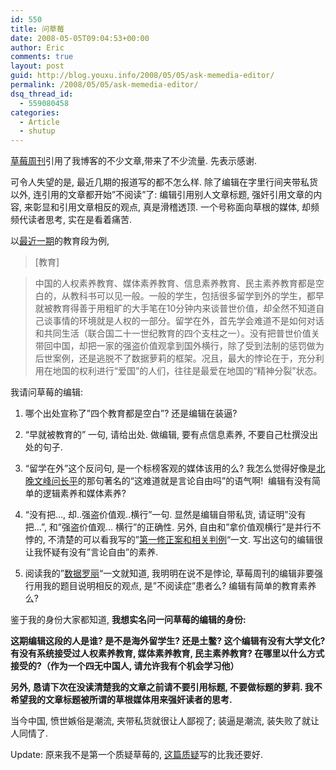 ```yaml
---
id: 550
title: 问草莓
date: 2008-05-05T09:04:53+00:00
author: Eric
comments: true
layout: post
guid: http://blog.youxu.info/2008/05/05/ask-memedia-editor/
permalink: /2008/05/05/ask-memedia-editor/
dsq_thread_id:
  - 559080458
categories:
  - Article
  - shutup
---
```

[草莓周刊](http://memedia.cn/)引用了我博客的不少文章,带来了不少流量. 先表示感谢.

可令人失望的是, 最近几期的报道写的都不怎么样. 除了编辑在字里行间夹带私货以外, 连引用的文章都开始&#8221;不阅读&#8221;了: 编辑引用别人文章标题, 强奸引用文章的内容, 来彰显和引用文章相反的观点, 真是滑稽透顶. 一个号称面向草根的媒体, 却频频代读者思考, 实在是看着痛苦.

以[最近一期](http://memedia.cn/2008/05/05/80)的教育段为例,

> [教育]
  
> 中国的人权素养教育、媒体素养教育、信息素养教育、民主素养教育都是空白的，从教科书可以见一般。一般的学生，包括很多留学到外的学生，都早就被教育得善于用粗旷的大手笔在10分钟内来谈普世价值，却全然不知道自己谈事情的环境就是人权的一部分。留学在外，首先学会难道不是如何对话和共同生活（联合国二十一世纪教育的四个支柱之一）。没有把普世价值关带回中国，却把一家的强盗价值观拿到国外横行，除了受到法制的惩罚做为后世案例，还是逃脱不了数据萝莉的框架。况且，最大的悖论在于，充分利用在地国的权利进行“爱国”的人们，往往是最爱在地国的“精神分裂”状态。

我请问草莓的编辑:

1. 哪个出处宣称了&#8221;四个教育都是空白&#8221;? 还是编辑在装逼?

2. &#8220;早就被教育的&#8221; 一句, 请给出处. 做编辑, 要有点信息素养, 不要自己杜撰没出处的句子.

3. &#8220;留学在外&#8221;这个反问句, 是一个标榜客观的媒体该用的么? 我怎么觉得好像是[北晚文峰问长平](http://www.hexieshangan.com/2008/403.html)的那句著名的“这难道就是言论自由吗”的语气啊!  编辑有没有简单的逻辑素养和媒体素养?
  
4. &#8220;没有把&#8230;, 却..强盗价值观..横行&#8221;一句. 显然是编辑自带私货, 请证明&#8221;没有把&#8230;&#8221;, 和&#8221;强盗价值观&#8230; 横行&#8221;的正确性. 另外, 自由和&#8221;拿价值观横行&#8221;是并行不悖的, 不清楚的可以看我写的&#8221;[第一修正案和相关判例](http://blog.youxu.info/2008/04/15/first-amendment-and-case-law/)&#8220;一文. 写出这句的编辑很让我怀疑有没有&#8221;言论自由&#8221;的素养.

5. 阅读我的&#8221;[数据罗丽](http://blog.youxu.info/2008/05/03/slave-of-thoughts-and-data-idiot/)&#8220;一文就知道, 我明明在说不是悖论, 草莓周刊的编辑非要强行用我的题目说明相反的观点, 是&#8221;不阅读症&#8221;患者么? 编辑有简单的教育素养么?

鉴于我的身份大家都知道, **我想实名问一问草莓的编辑的身份:**

**这期编辑这段的人是谁? 是不是海外留学生? 还是土鳖? 这个编辑有没有大学文化? 有没有系统接受过人权素养教育, 媒体素养教育, 民主素养教育? 在哪里以什么方式接受的?（作为一个四无中国人, 请允许我有个机会学习他）**

**另外, 恳请下次在没读清楚我的文章之前请不要引用标题, 不要做标题的萝莉. 我不希望我的文章标题被所谓的草根媒体用来强奸读者的思考.** 

当今中国, 愤世嫉俗是潮流, 夹带私货就很让人鄙视了; 装逼是潮流, 装失败了就让人同情了.

Update: 原来我不是第一个质疑草莓的, [这篇质疑](http://ipang.net/?p=1244)写的比我还要好.